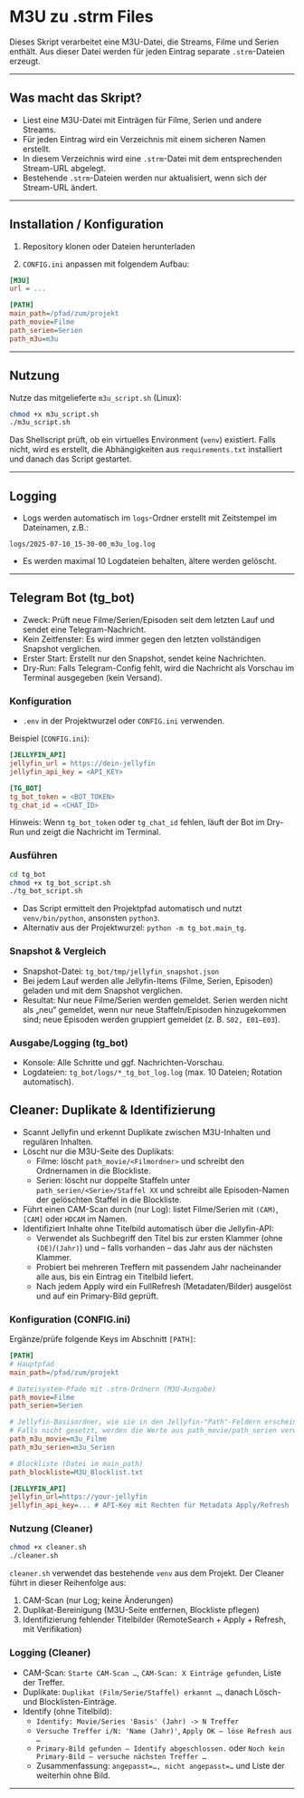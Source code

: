 # M3U zu .strm Files

Dieses Skript verarbeitet eine M3U-Datei, die Streams, Filme und Serien enthält. Aus dieser Datei werden für jeden Eintrag separate `.strm`-Dateien erzeugt.

---

## Was macht das Skript?

- Liest eine M3U-Datei mit Einträgen für Filme, Serien und andere Streams.
- Für jeden Eintrag wird ein Verzeichnis mit einem sicheren Namen erstellt.
- In diesem Verzeichnis wird eine `.strm`-Datei mit dem entsprechenden Stream-URL abgelegt.
- Bestehende `.strm`-Dateien werden nur aktualisiert, wenn sich der Stream-URL ändert.

---

## Installation / Konfiguration

1. Repository klonen oder Dateien herunterladen

2.  `CONFIG.ini` anpassen mit folgendem Aufbau:

```ini
[M3U]
url = ...

[PATH]
main_path=/pfad/zum/projekt
path_movie=Filme
path_serien=Serien
path_m3u=m3u
```

---

## Nutzung

Nutze das mitgelieferte `m3u_script.sh` (Linux):

```bash
chmod +x m3u_script.sh
./m3u_script.sh
```

Das Shellscript prüft, ob ein virtuelles Environment (`venv`) existiert. Falls nicht, wird es erstellt, die Abhängigkeiten aus `requirements.txt` installiert und danach das Script gestartet.

---

## Logging

- Logs werden automatisch im `logs`-Ordner erstellt mit Zeitstempel im Dateinamen, z.B.:

```
logs/2025-07-10_15-30-00_m3u_log.log
```

- Es werden maximal 10 Logdateien behalten, ältere werden gelöscht.

---

## Telegram Bot (tg_bot)

- Zweck: Prüft neue Filme/Serien/Episoden seit dem letzten Lauf und sendet eine Telegram-Nachricht.
- Kein Zeitfenster: Es wird immer gegen den letzten vollständigen Snapshot verglichen.
- Erster Start: Erstellt nur den Snapshot, sendet keine Nachrichten.
- Dry-Run: Falls Telegram-Config fehlt, wird die Nachricht als Vorschau im Terminal ausgegeben (kein Versand).

### Konfiguration

- `.env` in der Projektwurzel oder `CONFIG.ini` verwenden.

Beispiel (`CONFIG.ini`):

```ini
[JELLYFIN_API]
jellyfin_url = https://dein-jellyfin
jellyfin_api_key = <API_KEY>

[TG_BOT]
tg_bot_token = <BOT_TOKEN>
tg_chat_id = <CHAT_ID>
```

Hinweis: Wenn `tg_bot_token` oder `tg_chat_id` fehlen, läuft der Bot im Dry-Run und zeigt die Nachricht im Terminal.

### Ausführen

```bash
cd tg_bot
chmod +x tg_bot_script.sh
./tg_bot_script.sh
```

- Das Script ermittelt den Projektpfad automatisch und nutzt `venv/bin/python`, ansonsten `python3`.
- Alternativ aus der Projektwurzel: `python -m tg_bot.main_tg`.

### Snapshot & Vergleich

- Snapshot-Datei: `tg_bot/tmp/jellyfin_snapshot.json`
- Bei jedem Lauf werden alle Jellyfin-Items (Filme, Serien, Episoden) geladen und mit dem Snapshot verglichen.
- Resultat: Nur neue Filme/Serien werden gemeldet. Serien werden nicht als „neu“ gemeldet, wenn nur neue Staffeln/Episoden hinzugekommen sind; neue Episoden werden gruppiert gemeldet (z. B. `S02, E01–E03`).

### Ausgabe/Logging (tg_bot)

- Konsole: Alle Schritte und ggf. Nachrichten-Vorschau.
- Logdateien: `tg_bot/logs/*_tg_bot_log.log` (max. 10 Dateien; Rotation automatisch).


## Cleaner: Duplikate & Identifizierung

- Scannt Jellyfin und erkennt Duplikate zwischen M3U-Inhalten und regulären Inhalten.
- Löscht nur die M3U-Seite des Duplikats:
  - Filme: löscht `path_movie/<Filmordner>` und schreibt den Ordnernamen in die Blockliste.
  - Serien: löscht nur doppelte Staffeln unter `path_serien/<Serie>/Staffel XX` und schreibt alle Episoden-Namen der gelöschten Staffel in die Blockliste.
- Führt einen CAM-Scan durch (nur Log): listet Filme/Serien mit `(CAM)`, `[CAM]` oder `HDCAM` im Namen.
- Identifiziert Inhalte ohne Titelbild automatisch über die Jellyfin-API:
  - Verwendet als Suchbegriff den Titel bis zur ersten Klammer (ohne `(DE)`/`(Jahr)`) und – falls vorhanden – das Jahr aus der nächsten Klammer.
  - Probiert bei mehreren Treffern mit passendem Jahr nacheinander alle aus, bis ein Eintrag ein Titelbild liefert.
  - Nach jedem Apply wird ein FullRefresh (Metadaten/Bilder) ausgelöst und auf ein Primary-Bild geprüft.

### Konfiguration (CONFIG.ini)

Ergänze/prüfe folgende Keys im Abschnitt `[PATH]`:

```ini
[PATH]
# Hauptpfad
main_path=/pfad/zum/projekt

# Dateisystem-Pfade mit .strm-Ordnern (M3U-Ausgabe)
path_movie=Filme
path_serien=Serien

# Jellyfin-Basisordner, wie sie in den Jellyfin-"Path"-Feldern erscheinen (M3U-Seite)
# Falls nicht gesetzt, werden die Werte aus path_movie/path_serien verwendet.
path_m3u_movie=m3u_Filme
path_m3u_serien=m3u_Serien

# Blockliste (Datei im main_path)
path_blockliste=M3U_Blocklist.txt

[JELLYFIN_API]
jellyfin_url=https://your-jellyfin
jellyfin_api_key=... # API-Key mit Rechten für Metadata Apply/Refresh
```

### Nutzung (Cleaner)

```bash
chmod +x cleaner.sh
./cleaner.sh
```

`cleaner.sh` verwendet das bestehende `venv` aus dem Projekt. Der Cleaner führt in dieser Reihenfolge aus:
1. CAM-Scan (nur Log; keine Änderungen)
2. Duplikat-Bereinigung (M3U-Seite entfernen, Blockliste pflegen)
3. Identifizierung fehlender Titelbilder (RemoteSearch + Apply + Refresh, mit Verifikation)

### Logging (Cleaner)

- CAM-Scan: `Starte CAM-Scan …`, `CAM-Scan: X Einträge gefunden`, Liste der Treffer.
- Duplikate: `Duplikat (Film/Serie/Staffel) erkannt …`, danach Lösch- und Blocklisten-Einträge.
- Identify (ohne Titelbild):
  - `Identify: Movie/Series 'Basis' (Jahr) -> N Treffer`
  - `Versuche Treffer i/N: 'Name (Jahr)'`, `Apply OK – löse Refresh aus …`
  - `Primary-Bild gefunden – Identify abgeschlossen.` oder `Noch kein Primary-Bild – versuche nächsten Treffer …`
  - Zusammenfassung: `angepasst=…, nicht angepasst=…` und Liste der weiterhin ohne Bild.

---
